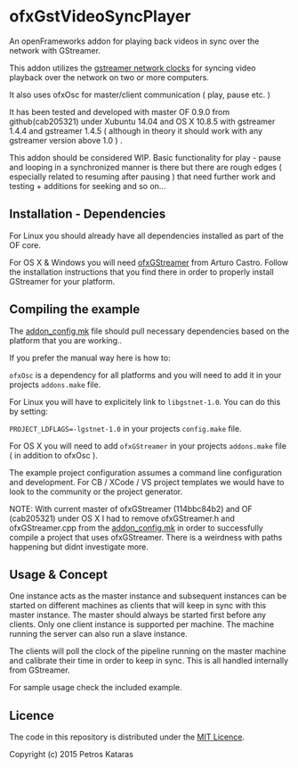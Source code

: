 # ofxGstVideoSyncPlayer

An openFrameworks addon for playing back videos in sync over the network with GStreamer.

This addon utilizes the [gstreamer network clocks](http://gstreamer.freedesktop.org/data/doc/gstreamer/head/gstreamer-libs/html/gstreamer-net.html) for syncing video playback over the network on two or more computers.

It also uses ofxOsc for master/client communication ( play, pause etc. ) 

It has been tested and developed with master OF 0.9.0 from github(cab205321) under Xubuntu 14.04 and OS X 10.8.5 
with gstreamer 1.4.4 and gstreamer 1.4.5 ( although in theory it should work with any gstreamer version above 1.0 ) .

This addon should be considered WIP. Basic functionality for play - pause and looping in a synchronized manner is there but
there are rough edges ( especially related to resuming after pausing ) that need further work and testing + additions for seeking and so on...

## Installation - Dependencies

For Linux you should already have all dependencies installed as part of the OF core.

For OS X & Windows you will need [ofxGStreamer](https://github.com/arturoc/ofxGStreamer.git) from Arturo Castro.
Follow the installation instructions that you find there in order to properly install GStreamer for your platform.

## Compiling the example

The [addon_config.mk](https://github.com/PetrosKataras/ofxGstVideoSyncPlayer/blob/master/addon_config.mk) file should pull necessary dependencies based on the platform that you are working..

If you prefer the manual way here is how to:

`ofxOsc` is a dependency for all platforms and you will need to add it in your projects `addons.make` file.

For Linux you will have to explicitely link to `libgstnet-1.0`. You can do this by setting:

`PROJECT_LDFLAGS=-lgstnet-1.0` in your projects `config.make` file.

For OS X you will need to add `ofxGStreamer` in your projects `addons.make` file ( in addition to ofxOsc ).

The example project configuration assumes a command line configuration and development. For CB / XCode / VS project templates we would have to look to the community or the project generator.

NOTE: With current master of ofxGStreamer (114bbc84b2) and OF (cab205321) under OS X I had to remove ofxGStreamer.h and ofxGStreamer.cpp from the [addon_config.mk](https://github.com/arturoc/ofxGStreamer/blob/master/addon_config.mk#L118) in order to successfully compile a project that uses ofxGStreamer. There is a weirdness with paths happening but didnt investigate more.  

## Usage & Concept

One instance acts as the master instance and subsequent instances can be started on different machines as clients that will keep in sync with this master instance. The master should always be started first before any clients. Only one client instance is supported per machine. The machine running the server can also run a slave instance. 

The clients will poll the clock of the pipeline running on the master machine and calibrate their time in order to keep in sync. This is all handled internally from GStreamer.

For sample usage check the included example.

## Licence

The code in this repository is distributed under the [MIT Licence](http://opensource.org/licenses/MIT).

Copyright (c) 2015 Petros Kataras
